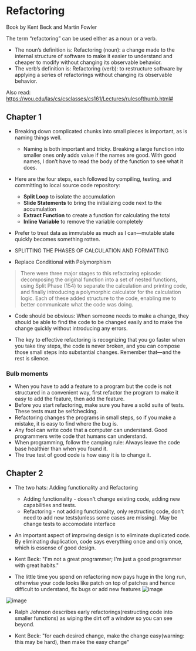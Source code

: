 # Refactoring
Book by Kent Beck and Martin Fowler

The term “refactoring” can be used either as a noun or a verb. 
* The noun’s definition is: Refactoring (noun): a change made to the internal structure of software to make it
easier to understand and cheaper to modify without changing its observable behavior.
* The verb’s definition is: Refactoring (verb): to restructure software by applying a series of refactorings
without changing its observable behavior.

Also read: https://wou.edu/las/cs/csclasses/cs161/Lectures/rulesofthumb.html#

## Chapter 1

* Breaking down complicated chunks into small pieces is important, as is
naming things well.
  -  Naming is both important and tricky. Breaking a large function into smaller ones only
adds value if the names are good. With good names, I don’t have to read the body of the
function to see what it does.

* Here are the four steps, each followed by compiling, testing, and committing to local source code repository:
  - **Split Loop** to isolate the accumulation
  - **Slide Statements** to bring the initializing code next to the accumulation
  - **Extract Function** to create a function for calculating the total
  - **Inline Variable** to remove the variable completely
 
* Prefer to treat data as immutable as much as I can—mutable state quickly becomes something rotten.

* SPLITTING THE PHASES OF CALCULATION AND FORMATTING

* Replace Conditional with Polymorphism

> There were three major stages to this refactoring episode: decomposing the original
function into a set of nested functions, using Split Phase (154) to separate the
calculation and printing code, and finally introducing a polymorphic calculator for the
calculation logic. Each of these added structure to the code, enabling me to better
communicate what the code was doing.

* Code should be obvious: When someone needs to make a change, they
should be able to find the code to be changed easily and to make the change quickly
without introducing any errors.

* The key to effective refactoring is recognizing that you go
faster when you take tiny steps, the code is never broken, and you can compose those
small steps into substantial changes. Remember that—and the rest is silence.

### Bulb moments

* When you have to add a feature to a program but the code is not structured in
a convenient way, first refactor the program to make it easy to add the feature, then
add the feature.
* Before you start refactoring, make sure you have a solid suite of tests. These
tests must be self­checking.
* Refactoring changes the programs in small steps, so if you make a mistake, it
is easy to find where the bug is.
* Any fool can write code that a computer can understand. Good programmers
write code that humans can understand.
* When programming, follow the camping rule: Always leave the code base healthier than when you found it.
* The true test of good code is how easy it is to change it.

## Chapter 2

* The two hats: Adding functionality and Refactoring
  - Adding functionality - doesn't change existing code, adding new capabilities and tests.
  - Refactoring - not adding functionality, only restructing code, don't need to add new tests(unless some cases are missing). May be change tests to accomodate interface
* An important aspect of improving design is to eliminate duplicated code. By eliminating duplication, code says everything once and only once, which is essense of good design.
* Kent Beck: "I'm not a great programmer; I'm just a good programmer with great habits."

* The little time you spend on refactoring now pays huge in the long run, otherwise your code looks like patch on top of patches and hence difficult to understand, fix bugs or add new features
![image](https://github.com/remidinishanth/oops_and_design_patterns/assets/19663316/c60ad4e3-9010-4335-9fe7-e9449e888430)

![image](https://github.com/remidinishanth/oops_and_design_patterns/assets/19663316/f48d4952-30b9-4587-a81c-48db5f0e8f60)

* Ralph Johnson describes early refactorings(restructing code into smaller functions) as wiping the dirt off a window so you can see beyond.

* Kent Beck: "for each desired change, make the change easy(warning: this may be hard), then make the easy change"
